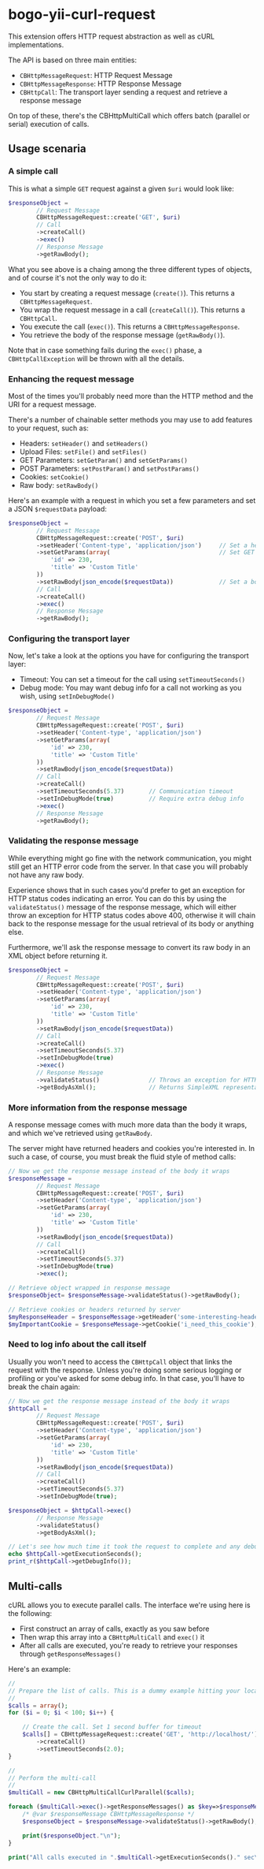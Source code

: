 bogo-yii-curl-request
=====================

This extension offers HTTP request abstraction as well as cURL implementations.

The API is based on three main entities:
- `CBHttpMessageRequest`: HTTP Request Message
- `CBHttpMessageResponse`: HTTP Response Message
- `CBHttpCall`: The transport layer sending a request and retrieve a response message

On top of these, there's the CBHttpMultiCall which offers batch (parallel or serial) execution
of calls.

## Usage scenaria

### A simple call

This is what a simple `GET` request against a given `$uri` would look like:

```php
$responseObject =
		// Request Message
		CBHttpMessageRequest::create('GET', $uri)
		// Call
		->createCall()
		->exec()
		// Response Message
		->getRawBody();
```

What you see above is a chaing among the three different types of objects, and of course it's
not the only way to do it:
- You start by creating a request message (`create()`). This returns a `CBHttpMessageRequest`.
- You wrap the request message in a call (`createCall()`). This returns a `CBHttpCall`.
- You execute the call (`exec()`). This returns a `CBHttpMessageResponse`.
- You retrieve the body of the response message (`getRawBody()`).

Note that in case something fails during the `exec()` phase, a `CBHttpCallException` will be
thrown with all the details.

### Enhancing the request message

Most of the times you'll probably need more than the HTTP method and the URI for a request message.

There's a number of chainable setter methods you may use to add features to your request, such as:
- Headers: `setHeader()` and `setHeaders()`
- Upload Files: `setFile()` and `setFiles()`
- GET Parameters: `setGetParam()` and `setGetParams()`
- POST Parameters: `setPostParam()` and `setPostParams()`
- Cookies: `setCookie()`
- Raw body: `setRawBody()`

Here's an example with a request in which you set a few parameters and set a JSON `$requestData` payload:

```php
$responseObject =
		// Request Message
		CBHttpMessageRequest::create('POST', $uri)
		->setHeader('Content-type', 'application/json')		// Set a header
		->setGetParams(array(								// Set GET params
			'id' => 230,
			'title' => 'Custom Title'
		))
		->setRawBody(json_encode($requestData))				// Set a body for your message
		// Call
		->createCall()
		->exec()
		// Response Message
		->getRawBody();
```

### Configuring the transport layer

Now, let's take a look at the options you have for configuring the transport layer:
- Timeout: You can set a timeout for the call using `setTimeoutSeconds()`
- Debug mode: You may want debug info for a call not working as you wish, using `setInDebugMode()`

```php
$responseObject =
		// Request Message
		CBHttpMessageRequest::create('POST', $uri)
		->setHeader('Content-type', 'application/json')
		->setGetParams(array(
			'id' => 230,
			'title' => 'Custom Title'
		))
		->setRawBody(json_encode($requestData))
		// Call
		->createCall()
		->setTimeoutSeconds(5.37)		// Communication timeout
		->setInDebugMode(true)			// Require extra debug info
		->exec()
		// Response Message
		->getRawBody();
```

### Validating the response message

While everything might go fine with the network communication, you might still get an HTTP
error code from the server. In that case you will probably not have any raw body.

Experience shows that in such cases you'd prefer to get an exception for HTTP status codes
indicating an error. You can do this by using the `validateStatus()` message of the response
message, which will either throw an exception for HTTP status codes above 400, otherwise it will
chain back to the response message for the usual retrieval of its body or anything else.

Furthermore, we'll ask the response message to convert its raw body in an XML object before
returning it.

```php
$responseObject =
		// Request Message
		CBHttpMessageRequest::create('POST', $uri)
		->setHeader('Content-type', 'application/json')
		->setGetParams(array(
			'id' => 230,
			'title' => 'Custom Title'
		))
		->setRawBody(json_encode($requestData))
		// Call
		->createCall()
		->setTimeoutSeconds(5.37)
		->setInDebugMode(true)
		->exec()
		// Response Message
		->validateStatus()				// Throws an exception for HTTP CODE >= 400
		->getBodyAsXml();				// Returns SimpleXML representation of raw body
```

### More information from the response message

A response message comes with much more data than the body it wraps, and which we've retrieved
using `getRawBody`.

The server might have returned headers and cookies you're interested in. In such a case, of course,
you must break the fluid style of method calls:


```php
// Now we get the response message instead of the body it wraps
$responseMessage =
		// Request Message
		CBHttpMessageRequest::create('POST', $uri)
		->setHeader('Content-type', 'application/json')
		->setGetParams(array(
			'id' => 230,
			'title' => 'Custom Title'
		))
		->setRawBody(json_encode($requestData))
		// Call
		->createCall()
		->setTimeoutSeconds(5.37)
		->setInDebugMode(true)
		->exec();

// Retrieve object wrapped in response message
$responseObject= $responseMessage->validateStatus()->getRawBody();

// Retrieve cookies or headers returned by server
$myResponseHeader = $responseMessage->getHeader('some-interesting-header');
$myImportantCookie = $responseMessage->getCookie('i_need_this_cookie');
```

### Need to log info about the call itself

Usually you won't need to access the `CBHttpCall` object that links the request with the response.
Unless you're doing some serious logging or profiling or you've asked for some debug info.
In that case, you'll have to break the chain again:

```php
// Now we get the response message instead of the body it wraps
$httpCall =
		// Request Message
		CBHttpMessageRequest::create('POST', $uri)
		->setHeader('Content-type', 'application/json')
		->setGetParams(array(
			'id' => 230,
			'title' => 'Custom Title'
		))
		->setRawBody(json_encode($requestData))
		// Call
		->createCall()
		->setTimeoutSeconds(5.37)
		->setInDebugMode(true);

$responseObject = $httpCall->exec()
		// Response Message
		->validateStatus()
		->getBodyAsXml();

// Let's see how much time it took the request to complete and any debug info
echo $httpCall->getExecutionSeconds();
print_r($httpCall->getDebugInfo());

```

## Multi-calls

cURL allows you to execute parallel calls. The interface we're using here is the following:
- First construct an array of calls, exactly as you saw before
- Then wrap this array into a `CBHttpMultiCall` and `exec()` it
- After all calls are executed, you're ready to retrieve your responses through `getResponseMessages()`

Here's an example:

```php
//
// Prepare the list of calls. This is a dummy example hitting your localhost index file 100 times.
//
$calls = array();
for ($i = 0; $i < 100; $i++) {

	// Create the call. Set 1 second buffer for timeout
	$calls[] = CBHttpMessageRequest::create('GET', 'http://localhost/')
		->createCall()
		->setTimeoutSeconds(2.0);
}

//
// Perform the multi-call
//
$multiCall = new CBHttpMultiCallCurlParallel($calls);

foreach ($multiCall->exec()->getResponseMessages() as $key=>$responseMessage) {
	/* @var $responseMessage CBHttpMessageResponse */
	$responseObject = $responseMessage->validateStatus()->getRawBody();

	print($responseObject."\n");
}

print("All calls executed in ".$multiCall->getExecutionSeconds()." sec\n");

```